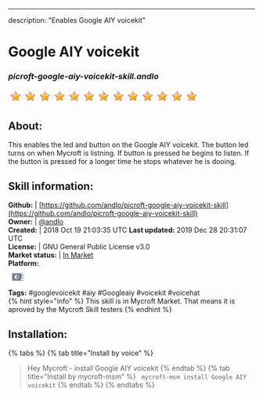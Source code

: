 ---
description: "Enables Google AIY voicekit"


# Google AIY voicekit  

### _picroft-google-aiy-voicekit-skill.andlo_  
![](../.gitbook/assets/star.png)![](../.gitbook/assets/star.png)![](../.gitbook/assets/star.png)![](../.gitbook/assets/star.png)![](../.gitbook/assets/star.png)![](../.gitbook/assets/star.png)![](../.gitbook/assets/star.png)![](../.gitbook/assets/star.png)![](../.gitbook/assets/star.png)![](../.gitbook/assets/star.png)![](../.gitbook/assets/star.png)![](../.gitbook/assets/star.png)![](../.gitbook/assets/star.png)  
## About:  
This enables the led and button on the Google AIY voicekit.
The button led turns on when Mycroft is listning. If button is pressed he begins to listen. If the button is pressed for a longer time he stops whatever he is dooing.

## Skill information:  
**Github:** | [https://github.com/andlo/picroft-google-aiy-voicekit-skill](https://github.com/andlo/picroft-google-aiy-voicekit-skill)  
**Owner:** | [@andlo](https://github.com/andlo)  
**Created:** | 2018 Oct 19 21:03:35 UTC  **Last updated:** 2019 Dec 28 20:31:07 UTC  
**License:** | GNU General Public License v3.0  
**Market status:** | [In Market](https://market.mycroft.ai/skill/picroft-google-aiy-voicekit)  
**Platform:**  
 ![](../.gitbook/assets/picroft-icon.png)   
**Tags:** \#googlevoicekit \#aiy \#Googleaiy \#voicekit \#voicehat   
{% hint style="info" %}
This skill is in Mycroft Market. That means it is aproved by the Mycroft Skill testers
{% endhint %}
    
## Installation:  
{% tabs %}
{% tab title="Install by voice" %}
> Hey Mycroft - install Google AIY voicekit
{% endtab %}
  {% tab title="Install by mycroft-msm" %}
``` mycroft-msm install Google AIY voicekit```
{% endtab %}
  {% endtabs %}
  